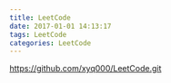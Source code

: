 ```yaml
---
title: LeetCode
date: 2017-01-01 14:13:17
tags: LeetCode
categories: LeetCode
---
```


https://github.com/xyq000/LeetCode.git